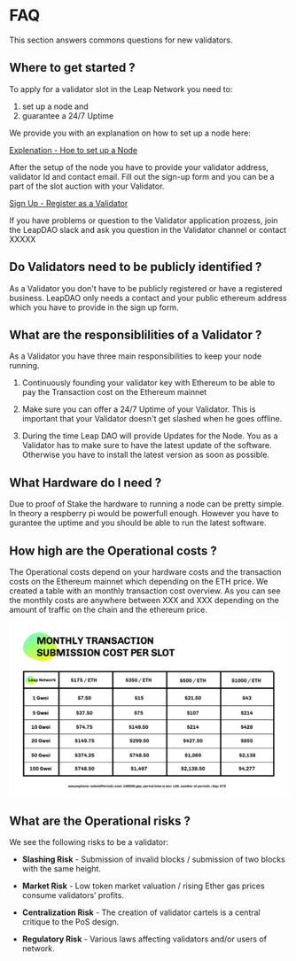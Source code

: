 # FAQ

This section answers commons questions for new validators.

## Where to get started ?

To apply for a validator slot in the Leap Network you need to:
1. set up a node and
2. guarantee a 24/7 Uptime

We provide you with an explanation on how to set up a node here:

[Explenation - Hoe to set up a Node](#)

After the setup of the node you have to provide your validator address, validator Id and contact email. Fill out the sign-up form and you can be a part of the slot auction with your Validator.

[Sign Up - Register as a Validator](https://docs.google.com/forms/d/e/1FAIpQLSdQtc5LoEyWkc5-86SOLW3xK8cRNwuByC7SIrA9MdWeAiuBZw/viewform)

If you have problems or question to the Validator application prozess, join the LeapDAO slack and ask you question in the Validator channel or contact XXXXX


## Do Validators need to be publicly identified ?

As a Validator you don't have to be publicly registered or have a registered business. LeapDAO only needs a contact and your public ethereum address which you have to provide in the sign up form.


## What are the responsiblilities of a Validator ?

As a Validator you have three main responsibilities to keep your node running. 
1. Continuously founding your validator key with Ethereum to be able to pay the Transaction cost on the Ethereum mainnet

2. Make sure you can offer a 24/7 Uptime of your Validator. This is important that your Validator doesn't get slashed when he goes offline.

3. During the time Leap DAO will provide Updates for the Node. You as a Validator has to make sure to have the latest update of the software. Otherwise you have to install the latest version as soon as possible.


## What Hardware do I need ?

Due to proof of Stake the hardware to running a node can be pretty simple. In theory a respberry pi would be powerfull enough. However you have to gurantee the uptime and you should be able to run the latest software.


## How high are the Operational costs ?

The Operational costs depend on your hardware costs and the transaction costs on the Ethereum mainnet which depending on the ETH price. We created a table with an monthly transaction cost overview. As you can see the monthly costs are anywhere between XXX and XXX depending on the amount of traffic on the chain and the ethereum price. 

![Operator costs](/img/val-img4.jpg "Overview monthly costs per slot")

## What are the Operational risks ? 

We see the following risks to be a validator:

* **Slashing Risk** - Submission of invalid blocks / submission of two blocks with the same height.

* **Market Risk** - Low token market valuation / rising Ether gas prices consume validators’ profits.

* **Centralization Risk** - The creation of validator cartels is a central critique to the PoS design.

* **Regulatory Risk** - Various laws affecting validators and/or users of network.













